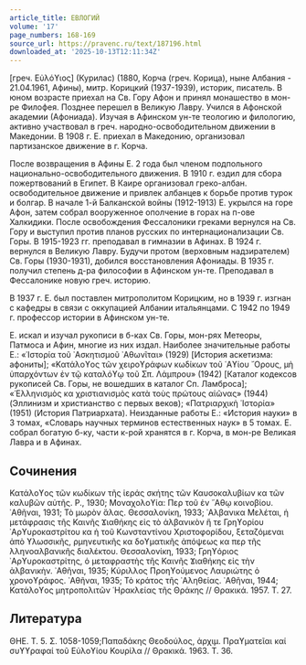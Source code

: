 ```yaml
---
article_title: ЕВЛОГИЙ
volume: '17'
page_numbers: 168-169
source_url: https://pravenc.ru/text/187196.html
downloaded_at: '2025-10-13T12:11:34Z'
---
```


[греч. Εὐλόϒιος] (Курилас) (1880, Корча (греч. Корица), ныне Албания - 21.04.1961, Афины), митр. Корицкий (1937-1939), историк, писатель. В юном возрасте приехал на Св. Гору Афон и принял монашество в мон-ре Филофея. Позднее перешел в Великую Лавру. Учился в Афонской академии (Афониада). Изучая в Афинском ун-те теологию и филологию, активно участвовал в греч. народно-освободительном движении в Македонии. В 1908 г. Е. приехал в Македонию, организовал партизанское движение в г. Корча.

После возвращения в Афины Е. 2 года был членом подпольного национально-освободительного движения. В 1910 г. ездил для сбора пожертвований в Египет. В Каире организовал греко-албан. освободительное движение и привлек албанцев к борьбе против турок и болгар. В начале 1-й Балканской войны (1912-1913) Е. укрылся на горе Афон, затем собрал вооруженное ополчение в горах на п-ове Халкидики. После освобождения Фессалоники греками вернулся на Св. Гору и выступил против планов русских по интернационализации Св. Горы. В 1915-1923 гг. преподавал в гимназии в Афинах. В 1924 г. вернулся в Великую Лавру. Будучи протом (верховным надзирателем) Св. Горы (1930-1931), добился восстановления Афониады. В 1935 г. получил степень д-ра философии в Афинском ун-те. Преподавал в Фессалонике новую греч. историю.

В 1937 г. Е. был поставлен митрополитом Корицким, но в 1939 г. изгнан с кафедры в связи с оккупацией Албании итальянцами. С 1942 по 1949 г. профессор истории в Афинском ун-те.

Е. искал и изучал рукописи в б-ках Св. Горы, мон-рях Метеоры, Патмоса и Афин, многие из них издал. Наиболее значительные работы Е.: «῾Ιστορία τοῦ ᾿Ασκητισμοῦ ᾿Αθωνῖται» (1929) [История аскетизма: афониты]; «Κατάλοϒος τῶν χειροϒράφων κωδίκων τοῦ ῾Αϒίου ῎Ορους, μὴ ὑπαρχόντων ἐν τῷ καταλόϒῳ τοῦ Σπ. Λάμπρου» (1942) [Каталог кодексов рукописей Св. Горы, не вошедших в каталог Сп. Ламброса]; «῾Ελληνισμὸς κα χριστιανισμὸς κατὰ τοὺς πρώτους αἰῶνας» (1944) (Эллинизм и христианство с первых веков); «Πατριαρχικὴ ῾Ιστορία» (1951) (История Патриархата). Неизданные работы Е.: «История науки» в 3 томах, «Словарь научных терминов естественных наук» в 5 томах. Е. собрал богатую б-ку, части к-рой хранятся в г. Корча, в мон-ре Великая Лавра и в Афинах.

## Сочинения

Κατάλοϒος τῶν κωδίκων τῆς ἱεράς σκήτης τῶν Καυσοκαλυβίων κα τῶν καλυβῶν αὐτῆς. P., 1930; Μοναχολοϒία: Περ τοῦ ἐν ῎Αθῳ κοινοβίου. ᾿Αθῆναι, 1931; Τὸ μωρὸν ἅλας. Θεσσαλονίκη, 1933; ᾿Αλβανικα Μελέται, ἡ μετάφρασις τῆς Καινῆς Ϫιαθήκης εἰς τὸ ἀλβανικὸν ἥ τε Γρηϒορίου ᾿Αρϒυροκαστρίτου κα ἡ τοῦ Κωνσταντίνου Χριστοφορίδου, ξεταζόμεναι ἀπὸ ϒλωσσικῆς, ρμηνευτικῆς κα δοϒματικῆς ἀπόψεως κα περ τῆς λληνοαλβανικῆς διαλέκτου. Θεσσαλονίκη, 1933; Γρηϒόριος ᾿Αρϒυροκαστρίτης, ὁ μεταφραστὴς τῆς Καινῆς Ϫιαθήκης εἰς τὴν ἀλβανικὴν. ᾿Αθῆναι, 1935; Κύριλλος Προηϒούμενος Λαυριώτης ὁ χρονοϒράφος. ᾿Αθῆναι, 1935; Τὸ κράτος τῆς ᾿Αληθείας. ᾿Αθῆναι, 1944; Κατάλοϒος μητροπολιτῶν ῾Ηρακλείας τῆς Θράκης // Θρακικά. 1957. Τ. 27.

## Литература

ΘΗΕ. Τ. 5. Σ. 1058-1059;Παπαδάκης Θεοδούλος, ἀρχιμ. Πραϒματεῖαι καί συϒϒραφαί τοῦ Εὐλοϒίου Κουρίλα // Θρακικά. 1963. Τ. 36.
